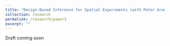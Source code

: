 ```yaml
---
title: "Design-Based Inference for Spatial Experiments (with Peter Aronow and Cyrus Samii)"
collection: research
permalink: /research/paper3
excerpt: ""
---
```


Draft coming soon